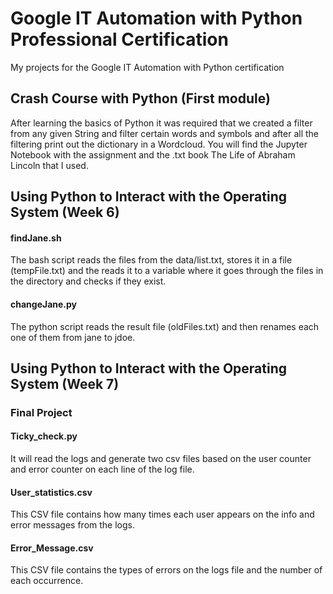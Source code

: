 # Google IT Automation with Python Professional Certification
My projects for the Google IT Automation with Python certification

## Crash Course with Python (First module)
After learning the basics of Python it was required that we created a filter from any given String and filter certain words and symbols and after all the filtering print out the dictionary in a Wordcloud.
You will find the Jupyter Notebook with the assignment and the .txt book The Life of Abraham Lincoln that I used.

## Using Python to Interact with the Operating System (Week 6)
#### findJane.sh
The bash script reads the files from the data/list.txt, stores it in a file (tempFile.txt) and the reads it to a variable where it goes through the files in the directory and checks if they exist.
#### changeJane.py
The python script reads the result file (oldFiles.txt) and then renames each one of them from jane to jdoe.

## Using Python to Interact with the Operating System (Week 7)
### Final Project
#### Ticky_check.py
It will read the logs and generate two csv files based on the user counter and error counter on each line of the log file.
#### User_statistics.csv
This CSV file contains how many times each user appears on the info and error messages from the logs.
#### Error_Message.csv
This CSV file contains the types of errors on the logs file and the number of each occurrence.
 
